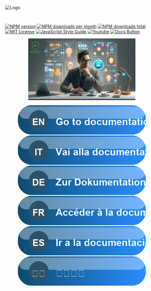 ![Logo](img/logo-big.png)

<br/>


[![NPM version][npm-version-image]][npm-url]
[![NPM downloads per month][npm-downloads-month-image]][npm-url]
[![NPM downloads total][npm-downloads-total-image]][npm-url]
[![MIT License][license-image]][license-url]
[![JavaScript Style Guide](https://img.shields.io/badge/code_style-standard-brightgreen.svg)](https://standardjs.com)
[![Youtube][youtube-image]][youtube-url]
[![Docs Button][docs-button-image]][docs-url]

<p align="center">
  <img src="img/readmemain.png" alt="Sample Node" width="70%">
</p>

<p align="center">
  <a href="https://supergiovane.github.io/node-red-contrib-knx-ultimate/" target="_blank">
    <img src="img/buttons/doc-en.png" alt="Go to documentation">
  </a>
  <a href="https://supergiovane.github.io/node-red-contrib-knx-ultimate/it/" target="_blank">
    <img src="img/buttons/doc-it.png" alt="Vai alla documentazione">
  </a>
  <a href="https://supergiovane.github.io/node-red-contrib-knx-ultimate/de/" target="_blank">
    <img src="img/buttons/doc-de.png" alt="Zur Dokumentation">
  </a>
  <a href="https://supergiovane.github.io/node-red-contrib-knx-ultimate/fr/" target="_blank">
    <img src="img/buttons/doc-fr.png" alt="Accéder à la documentation">
  </a>
  <a href="https://supergiovane.github.io/node-red-contrib-knx-ultimate/es/" target="_blank">
    <img src="img/buttons/doc-es.png" alt="Ir a la documentación">
  </a>
  <a href="https://supergiovane.github.io/node-red-contrib-knx-ultimate/zh-CN/" target="_blank">
    <img src="img/buttons/doc-zh-CN.png" alt="前往文档">
  </a>
</p>



</br>

[license-image]: https://img.shields.io/badge/license-MIT-blue.svg
[license-url]: https://github.com/Supergiovane/node-red-contrib-knx-ultimate/master/LICENSE
[npm-url]: https://npmjs.org/package/node-red-contrib-knx-ultimate
[npm-version-image]: https://img.shields.io/npm/v/node-red-contrib-knx-ultimate.svg
[npm-downloads-month-image]: https://img.shields.io/npm/dm/node-red-contrib-knx-ultimate.svg
[npm-downloads-total-image]: https://img.shields.io/npm/dt/node-red-contrib-knx-ultimate.svg
[youtube-image]: https://img.shields.io/badge/Visit%20me-Youtube-red
[youtube-url]: https://www.youtube.com/channel/UCA9RsLps1IthT7fDSeUbRZw/playlists
[docs-image]: https://img.shields.io/badge/Docs-GitHub%20Pages-2ea44f
[docs-url]: https://supergiovane.github.io/node-red-contrib-knx-ultimate/
[docs-button-image]: https://img.shields.io/badge/Docs-Open%20Documentation-0d4c70?style=for-the-badge&logo=book&logoColor=f4fbff
[github-image]: https://img.shields.io/badge/GitHub-Repository-000000
[github-url]: https://github.com/Supergiovane/node-red-contrib-knx-ultimate
[flows-image]: https://img.shields.io/badge/Node--RED-Flow%20Library-white?logo=nodered&logoColor=8F0000
[flows-url]: https://flows.nodered.org/node/node-red-contrib-knx-ultimate
[paypal-image]: https://img.shields.io/badge/Support-PayPal-blue
[paypal-url]: https://www.paypal.com/donate/?hosted_button_id=S8SKPUBSPK758

[docs-button-image]: https://img.shields.io/badge/Docs-Open%20Documentation-0d4c70?style=for-the-badge&logo=book&logoColor=f4fbff
